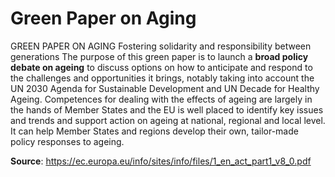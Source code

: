 # Green Paper on Aging

 GREEN PAPER ON AGING Fostering solidarity and responsibility between generations
 The purpose of this green paper is to launch a **broad policy debate on ageing** to discuss options on how to anticipate and respond to the challenges and opportunities it brings, notably taking into account the UN 2030 Agenda for Sustainable Development and UN Decade for Healthy Ageing. Competences for dealing with the effects of ageing are largely in the hands of Member States and the EU is well placed to identify key issues and trends and support action on ageing at national, regional and local level. It can help Member States and regions develop their own, tailor-made policy responses to ageing.

**Source**: <https://ec.europa.eu/info/sites/info/files/1_en_act_part1_v8_0.pdf>